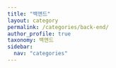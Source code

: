 ```yaml
---
title: "백앤드"
layout: category
permalink: /categories/back-end/
author_profile: true
taxonomy: 백앤드
sidebar:
  nav: "categories"
---
```

